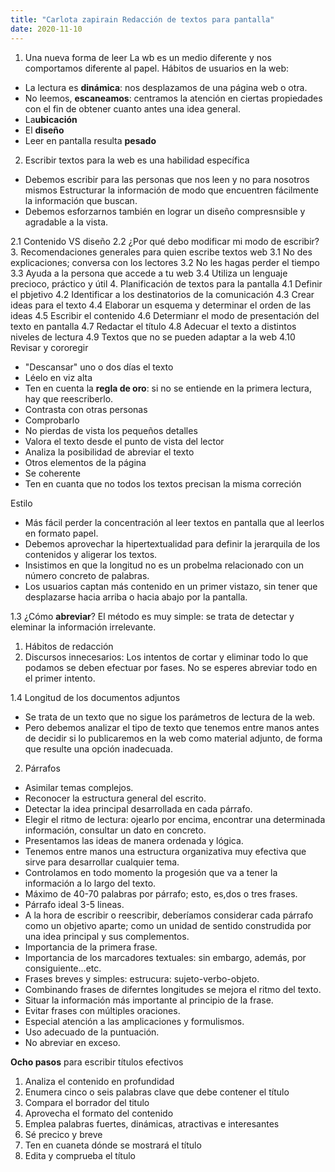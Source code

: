 ```yaml
---
title: "Carlota zapirain Redacción de textos para pantalla"
date: 2020-11-10
---
```


1. Una nueva forma de leer
La wb es un medio diferente y nos comportamos diferente al papel.
Hábitos de usuarios en la web:
- La lectura es **dinámica**: nos desplazamos de una página web o otra.
- No leemos, **escaneamos**: centramos la atención en ciertas propiedades con el fin de obtener cuanto antes una idea general.
- La**ubicación**
- El **diseño**
- Leer en pantalla resulta **pesado**

2. Escribir textos para la web es una habilidad específica
- Debemos escribir para las personas que nos leen y no para nosotros mismos
Estructurar la información de modo que encuentren fácilmente la información que buscan.
- Debemos esforzarnos también en lograr un diseño compresnsible y agradable a la vista. 

2.1 Contenido VS diseño
2.2 ¿Por qué debo modificar mi modo de escribir?
3. Recomendaciones generales para quien escribe textos web
3.1 No des explicaciones; conversa con los lectores
3.2 No les hagas perder el tiempo
3.3 Ayuda a la persona que accede a tu web
3.4 Utiliza un lenguaje precioco, práctico y útil 
4. Planificación de textos para la pantalla
4.1 Definir el pbjetivo
4.2 Identificar a los destinatorios de la comunicación 
4.3 Crear ideas para el texto
4.4 Elaborar un esquema y determinar el orden de las ideas
4.5 Escribir el contenido
4.6 Determianr el modo de presentación del texto en pantalla 
4.7 Redactar el título
4.8 Adecuar el texto a distintos niveles de lectura
4.9 Textos que no se pueden adaptar a la web
4.10 Revisar y cororegir 
+ "Descansar" uno o dos días el texto 
+ Léelo en viz alta
+ Ten en cuenta la **regla de oro**: si no se entiende en la primera lectura, hay que reescriberlo.
+ Contrasta con otras personas
+ Comprobarlo
+ No pierdas de vista los pequeños detalles
+ Valora el texto desde el punto de vista del lector
+ Analiza la posibilidad de abreviar el texto
+ Otros elementos de la página
+ Se coherente
+ Ten en cuanta que no todos los textos precisan la misma correción



Estilo 
+ Más fácil perder la concentración al leer textos en pantalla que al leerlos en formato papel.
+ Debemos aprovechar la hipertextualidad para definir la jerarquila de los contenidos y aligerar los textos.
+ Insistimos en que la longitud no es un probelma relacionado con un número concreto de palabras.
+ Los usuarios captan más contenido en un primer vistazo, sin tener que desplazarse hacia arriba o hacia abajo por la pantalla. 

1.3 ¿Cómo **abreviar**?
El método es muy simple: se trata de detectar y eleminar la información irrelevante.
1. Hábitos de redacción
2. Discursos innecesarios: Los intentos de cortar y eliminar todo lo que podamos se deben efectuar por fases. No se esperes abreviar todo en el primer intento. 

1.4 Longitud de los documentos adjuntos
- Se trata de un texto que no sigue los parámetros de lectura de la web.
- Pero debemos analizar el tipo de texto que tenemos entre manos antes de decidir si lo publicaremos en la web como material adjunto, de forma que resulte una opción inadecuada. 
2. Párrafos 
- Asimilar temas complejos.
- Reconocer la estructura general del escrito.
- Detectar la idea principal desarrollada en cada párrafo. 
- Elegir el ritmo de lectura: ojearlo por encima, encontrar una determinada información, consultar un dato en concreto. 
- Presentamos las ideas de manera ordenada y lógica.
- Tenemos entre manos una estructura organizativa muy efectiva que sirve para desarrollar cualquier tema. 
- Controlamos en todo momento la progesión que va a tener la información a lo largo del texto.
- Máximo de 40-70 palabras por párrafo; esto, es,dos o tres frases. 
- Párrafo ideal 3-5 lineas.
- A la hora de escribir o reescribir, deberíamos considerar cada párrafo como un objetivo aparte; como un unidad de sentido construdida por una idea principal y sus complementos.
- Importancia de la primera frase.
- Importancia de los marcadores textuales: sin embargo, además, por consiguiente...etc. 
- Frases breves y simples: estrucura: sujeto-verbo-objeto. 
- Combinando frases de diferntes longitudes se mejora el ritmo del texto.
- Situar la información más importante al principio de la frase. 
- Evitar frases con múltiples oraciones. 
- Especial atención a las amplicaciones y formulismos. 
- Uso adecuado de la puntuación. 
- No abreviar en exceso. 

**Ocho pasos** para escribir títulos efectivos 
1. Analiza el contenido en profundidad
2. Enumera cinco o seis palabras clave que debe contener el título
3. Compara el borrador del titulo
4. Aprovecha el formato del contenido
5. Emplea palabras fuertes, dinámicas, atractivas e interesantes
6. Sé precico y breve
7. Ten en cuaneta dónde se mostrará el título
8. Edita y comprueba el título 